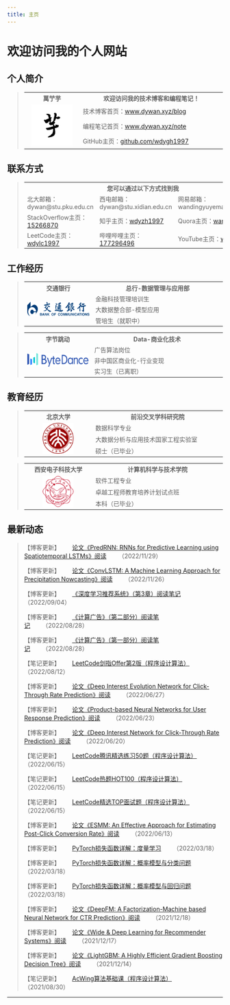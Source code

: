 ```yaml
---
title: 主页
---
```


# 欢迎访问我的个人网站

<script type="text/javascript" src="/include/head.js"></script>

## 个人简介

> <table>
>   <head>
> 		<tr>
> 			<th width="320">萬艼芋</th>
> 			<th width="640">欢迎访问我的技术博客和编程笔记！</th>
> 		</tr>
> 	</head>
>   <body>
>       <tr>
>           <td rowspan="3" align="center"><img src="./pic/icon.jpg" width="96" height="96"></td>
>           <td>技术博客首页：<a href="https://www.dywan.xyz/blog">www.dywan.xyz/blog</a></td>
>       </tr>
>       <tr>
>           <td>编程笔记首页：<a href="https://www.dywan.xyz/note">www.dywan.xyz/note</a></td>
>       </tr>
>       <tr>
>           <td>GitHub主页：<a href="https://github.com/wdygh1997">github.com/wdygh1997</a></td>
>       </tr>
>   </body>
> </table>

## 联系方式

> <table>
>   <head>
> 		<tr>
> 			<th colspan="3" width="960">您可以通过以下方式找到我</th>
> 		</tr>
> 	</head>
>   <body>
>       <tr>
>           <td width="320">北大邮箱：dywan@stu.pku.edu.cn</td>
>           <td width="320">西电邮箱：dywan@stu.xidian.edu.cn</td>
>           <td width="320">网易邮箱：wandingyuyemail@163.com</td>
>       </tr>
>       <tr>
>           <td width="320">StackOverflow主页：<a href="https://stackoverflow.com/users/15266870">15266870</a></td>
>           <td width="320">知乎主页：<a href="https://www.zhihu.com/people/wdyzh1997">wdyzh1997</a></td>
>           <td width="320">Quora主页：<a href="https://www.quora.com/profile/Dingyu-Wan-3">wandingyu</a></td>
>       </tr>
>       <tr>
>           <td width="320">LeetCode主页：<a href="https://leetcode-cn.com/u/wdylc1997">wdylc1997</a></td>
>           <td width="320">哔哩哔哩主页：<a href="https://space.bilibili.com/177296496">177296496</a></td>
>           <td width="320">YouTube主页：<a href="https://www.youtube.com/@wdyyt1997">wdyyt1997</a></td>
>       </tr>
>   </body>
> </table>

## 工作经历

> <table>
> 	<head>
> 		<tr>
> 			<th width="320">交通银行</th>
> 			<th width="640">总行-数据管理与应用部</th>
> 		</tr>
> 	</head>
> 	<body>
> 		<tr>
> 			<td rowspan="3" align="center"><img src="./pic/bankcomm.png" height="36"></td>
> 			<td>金融科技管理培训生</td>
> 		</tr>
> 		<tr>
> 			<td>大数据整合部-模型应用</td>
> 		</tr>
> 		<tr>
> 			<td>管培生（就职中）</td>
> 		</tr>
> 	</body>
> </table>

> <table>
> 	<head>
> 		<tr>
> 			<th width="320">字节跳动</th>
> 			<th width="640">Data-商业化技术</th>
> 		</tr>
> 	</head>
> 	<body>
> 		<tr>
> 			<td rowspan="3" align="center"><img src="./pic/bytedance.png" height="32"></td>
> 			<td>广告算法岗位</td>
> 		</tr>
> 		<tr>
> 			<td>非中国区商业化-行业变现</td>
> 		</tr>
> 		<tr>
> 			<td>实习生（已离职）</td>
> 		</tr>
> 	</body>
> </table>

## 教育经历

> <table>
> 	<head>
> 		<tr>
> 			<th width="320">北京大学</th>
> 			<th width="640">前沿交叉学科研究院</th>
> 		</tr>
> 	</head>
> 	<body>
> 		<tr>
> 			<td rowspan="3" align="center"><img src="./pic/pku.png" width="72" height="72"></td>
> 			<td>数据科学专业</td>
> 		</tr>
> 		<tr>
> 			<td>大数据分析与应用技术国家工程实验室</td>
> 		</tr>
> 		<tr>
> 			<td>硕士（已毕业）</td>
> 		</tr>
> 	</body>
> </table>

> <table>
> 	<head>
> 		<tr>
> 			<th width="320">西安电子科技大学</th>
> 			<th width="640">计算机科学与技术学院</th>
> 		</tr>
> 	</head>
> 	<body>
> 		<tr>
> 			<td rowspan="3" align="center"><img src="./pic/xdu.png" width="72" height="72"></td>
> 			<td>软件工程专业</td>
> 		</tr>
> 		<tr>
> 			<td>卓越工程师教育培养计划试点班</td>
> 		</tr>
> 		<tr>
> 			<td>本科（已毕业）</td>
> 		</tr>
> 	</body>
> </table>

## 最新动态

> 【博客更新】&emsp;&emsp;<a href="https://www.dywan.xyz/blog/202211/290001">论文《PredRNN: RNNs for Predictive Learning using Spatiotemporal LSTMs》阅读</a>&emsp;&emsp;（2022/11/29）
> 
> 【博客更新】&emsp;&emsp;<a href="https://www.dywan.xyz/blog/202211/260001">论文《ConvLSTM: A Machine Learning Approach for Precipitation Nowcasting》阅读</a>&emsp;&emsp;（2022/11/26）
> 
> 【博客更新】&emsp;&emsp;<a href="https://www.dywan.xyz/blog/202209/040001">《深度学习推荐系统》（第3章）阅读笔记</a>&emsp;&emsp;（2022/09/04）
> 
> 【博客更新】&emsp;&emsp;<a href="https://www.dywan.xyz/blog/202208/280002">《计算广告》（第二部分）阅读笔记</a>&emsp;&emsp;（2022/08/28）
> 
> 【博客更新】&emsp;&emsp;<a href="https://www.dywan.xyz/blog/202208/280001">《计算广告》（第一部分）阅读笔记</a>&emsp;&emsp;（2022/08/28）
> 
> 【笔记更新】&emsp;&emsp;<a href="https://www.dywan.xyz/note">LeetCode剑指Offer第2版（程序设计算法）</a>&emsp;&emsp;（2022/08/12）
> 
> 【博客更新】&emsp;&emsp;<a href="https://www.dywan.xyz/blog/202206/270001">论文《Deep Interest Evolution Network for Click-Through Rate Prediction》阅读</a>&emsp;&emsp;（2022/06/27）
> 
> 【博客更新】&emsp;&emsp;<a href="https://www.dywan.xyz/blog/202206/230001">论文《Product-based Neural Networks for User Response Prediction》阅读</a>&emsp;&emsp;（2022/06/23）
> 
> 【博客更新】&emsp;&emsp;<a href="https://www.dywan.xyz/blog/202206/200001">论文《Deep Interest Network for Click-Through Rate Prediction》阅读</a>&emsp;&emsp;（2022/06/20）
> 
> 【笔记更新】&emsp;&emsp;<a href="https://www.dywan.xyz/note">LeetCode腾讯精选练习50题（程序设计算法）</a>&emsp;&emsp;（2022/06/15）
> 
> 【笔记更新】&emsp;&emsp;<a href="https://www.dywan.xyz/note">LeetCode热题HOT100（程序设计算法）</a>&emsp;&emsp;（2022/06/15）
> 
> 【笔记更新】&emsp;&emsp;<a href="https://www.dywan.xyz/note">LeetCode精选TOP面试题（程序设计算法）</a>&emsp;&emsp;（2022/06/15）
> 
> 【博客更新】&emsp;&emsp;<a href="https://www.dywan.xyz/blog/202206/130001">论文《ESMM: An Effective Approach for Estimating Post-Click Conversion Rate》阅读</a>&emsp;&emsp;（2022/06/13）
> 
> 【博客更新】&emsp;&emsp;<a href="https://www.dywan.xyz/blog/202203/180003">PyTorch损失函数详解：度量学习</a>&emsp;&emsp;（2022/03/18）
> 
> 【博客更新】&emsp;&emsp;<a href="https://www.dywan.xyz/blog/202203/180002">PyTorch损失函数详解：概率模型与分类问题</a>&emsp;&emsp;（2022/03/18）
> 
> 【博客更新】&emsp;&emsp;<a href="https://www.dywan.xyz/blog/202203/180001">PyTorch损失函数详解：概率模型与回归问题</a>&emsp;&emsp;（2022/03/18）
> 
> 【博客更新】&emsp;&emsp;<a href="https://www.dywan.xyz/blog/202112/180001">论文《DeepFM: A Factorization-Machine based Neural Network for CTR Prediction》阅读</a>&emsp;&emsp;（2021/12/18）
> 
> 【博客更新】&emsp;&emsp;<a href="https://www.dywan.xyz/blog/202112/170001">论文《Wide & Deep Learning for Recommender Systems》阅读</a>&emsp;&emsp;（2021/12/17）
> 
> 【博客更新】&emsp;&emsp;<a href="https://www.dywan.xyz/blog/202112/140002">论文《LightGBM: A Highly Efficient Gradient Boosting
Decision Tree》阅读</a>&emsp;&emsp;（2021/12/14）
> 
> 【笔记更新】&emsp;&emsp;<a href="https://www.dywan.xyz/note">AcWing算法基础课（程序设计算法）</a>&emsp;&emsp;（2021/08/30）

---

<script type="text/javascript" src="/include/tail.js"></script>
